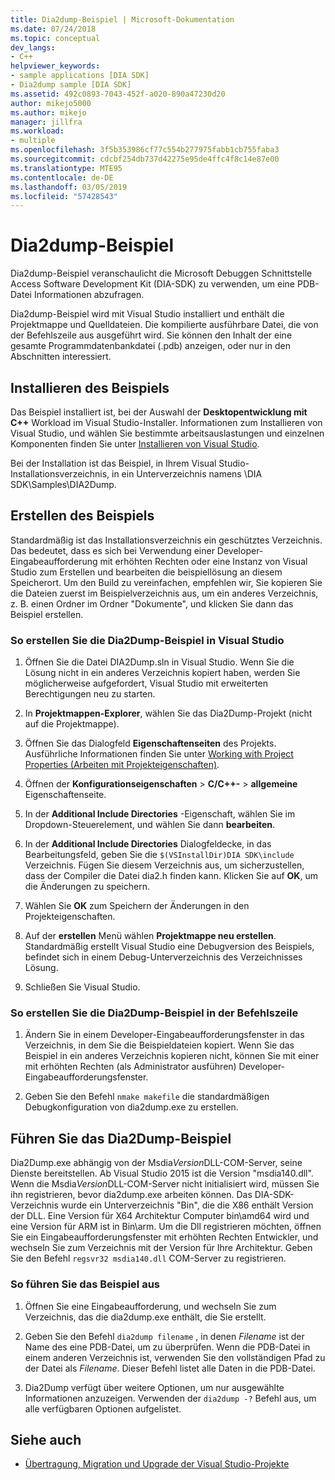 ```yaml
---
title: Dia2dump-Beispiel | Microsoft-Dokumentation
ms.date: 07/24/2018
ms.topic: conceptual
dev_langs:
- C++
helpviewer_keywords:
- sample applications [DIA SDK]
- Dia2dump sample [DIA SDK]
ms.assetid: 492c0893-7043-452f-a020-890a47230d20
author: mikejo5000
ms.author: mikejo
manager: jillfra
ms.workload:
- multiple
ms.openlocfilehash: 3f5b353986cf77c554b277975fabb1cb755faba3
ms.sourcegitcommit: cdcbf254db737d42275e95de4ffc4f8c14e87e00
ms.translationtype: MTE95
ms.contentlocale: de-DE
ms.lasthandoff: 03/05/2019
ms.locfileid: "57428543"
---
```

# <a name="dia2dump-sample"></a>Dia2dump-Beispiel

Dia2dump-Beispiel veranschaulicht die Microsoft Debuggen Schnittstelle Access Software Development Kit (DIA-SDK) zu verwenden, um eine PDB-Datei Informationen abzufragen.

Dia2dump-Beispiel wird mit Visual Studio installiert und enthält die Projektmappe und Quelldateien. Die kompilierte ausführbare Datei, die von der Befehlszeile aus ausgeführt wird. Sie können den Inhalt der eine gesamte Programmdatenbankdatei (.pdb) anzeigen, oder nur in den Abschnitten interessiert.

## <a name="install-the-sample"></a>Installieren des Beispiels

Das Beispiel installiert ist, bei der Auswahl der **Desktopentwicklung mit C++** Workload im Visual Studio-Installer. Informationen zum Installieren von Visual Studio, und wählen Sie bestimmte arbeitsauslastungen und einzelnen Komponenten finden Sie unter [Installieren von Visual Studio](../../install/install-visual-studio.md).

Bei der Installation ist das Beispiel, in Ihrem Visual Studio-Installationsverzeichnis, in ein Unterverzeichnis namens \DIA SDK\Samples\DIA2Dump.

## <a name="build-the-sample"></a>Erstellen des Beispiels

Standardmäßig ist das Installationsverzeichnis ein geschütztes Verzeichnis. Das bedeutet, dass es sich bei Verwendung einer Developer-Eingabeaufforderung mit erhöhten Rechten oder eine Instanz von Visual Studio zum Erstellen und bearbeiten die beispiellösung an diesem Speicherort. Um den Build zu vereinfachen, empfehlen wir, Sie kopieren Sie die Dateien zuerst im Beispielverzeichnis aus, um ein anderes Verzeichnis, z. B. einen Ordner im Ordner "Dokumente", und klicken Sie dann das Beispiel erstellen.

### <a name="to-build-the-dia2dump-sample-in-visual-studio"></a>So erstellen Sie die Dia2Dump-Beispiel in Visual Studio

1. Öffnen Sie die Datei DIA2Dump.sln in Visual Studio. Wenn Sie die Lösung nicht in ein anderes Verzeichnis kopiert haben, werden Sie möglicherweise aufgefordert, Visual Studio mit erweiterten Berechtigungen neu zu starten.

1. In **Projektmappen-Explorer**, wählen Sie das Dia2Dump-Projekt (nicht auf die Projektmappe).

1. Öffnen Sie das Dialogfeld **Eigenschaftenseiten** des Projekts. Ausführliche Informationen finden Sie unter [Working with Project Properties (Arbeiten mit Projekteigenschaften)](/cpp/ide/working-with-project-properties).

1. Öffnen der **Konfigurationseigenschaften** > **C/C++-** > **allgemeine** Eigenschaftenseite.

1. In der **Additional Include Directories** -Eigenschaft, wählen Sie im Dropdown-Steuerelement, und wählen Sie dann **bearbeiten**.

1. In der **Additional Include Directories** Dialogfeldecke, in das Bearbeitungsfeld, geben Sie die `$(VSInstallDir)DIA SDK\include` Verzeichnis. Fügen Sie diesem Verzeichnis aus, um sicherzustellen, dass der Compiler die Datei dia2.h finden kann. Klicken Sie auf **OK**, um die Änderungen zu speichern.

1. Wählen Sie **OK** zum Speichern der Änderungen in den Projekteigenschaften.

1. Auf der **erstellen** Menü wählen **Projektmappe neu erstellen**. Standardmäßig erstellt Visual Studio eine Debugversion des Beispiels, befindet sich in einem Debug-Unterverzeichnis des Verzeichnisses Lösung.

1. Schließen Sie Visual Studio.

### <a name="to-build-the-dia2dump-sample-at-the-command-line"></a>So erstellen Sie die Dia2Dump-Beispiel in der Befehlszeile

1. Ändern Sie in einem Developer-Eingabeaufforderungsfenster in das Verzeichnis, in dem Sie die Beispieldateien kopiert. Wenn Sie das Beispiel in ein anderes Verzeichnis kopieren nicht, können Sie mit einer mit erhöhten Rechten (als Administrator ausführen) Developer-Eingabeaufforderungsfenster.

1. Geben Sie den Befehl `nmake makefile` die standardmäßigen Debugkonfiguration von dia2dump.exe zu erstellen.

## <a name="run-the-dia2dump-sample"></a>Führen Sie das Dia2Dump-Beispiel

Dia2Dump.exe abhängig von der Msdia*Version*DLL-COM-Server, seine Dienste bereitstellen. Ab Visual Studio 2015 ist die Version "msdia140.dll". Wenn die Msdia*Version*DLL-COM-Server nicht initialisiert wird, müssen Sie ihn registrieren, bevor dia2dump.exe arbeiten können. Das DIA-SDK-Verzeichnis wurde ein Unterverzeichnis "Bin", die die X86 enthält Version der DLL. Eine Version für X64 Architektur Computer bin\amd64 wird und eine Version für ARM ist in Bin\arm. Um die Dll registrieren möchten, öffnen Sie ein Eingabeaufforderungsfenster mit erhöhten Rechten Entwickler, und wechseln Sie zum Verzeichnis mit der Version für Ihre Architektur. Geben Sie den Befehl `regsvr32 msdia140.dll` COM-Server zu registrieren.

### <a name="to-run-the-sample"></a>So führen Sie das Beispiel aus

1. Öffnen Sie eine Eingabeaufforderung, und wechseln Sie zum Verzeichnis, das die dia2dump.exe enthält, die Sie erstellt.

1. Geben Sie den Befehl `dia2dump filename` , in denen *Filename* ist der Name des eine PDB-Datei, um zu überprüfen. Wenn die PDB-Datei in einem anderen Verzeichnis ist, verwenden Sie den vollständigen Pfad zu der Datei als *Filename*. Dieser Befehl listet alle Daten in die PDB-Datei.

1. Dia2Dump verfügt über weitere Optionen, um nur ausgewählte Informationen anzuzeigen. Verwenden der `dia2dump -?` Befehl aus, um alle verfügbaren Optionen aufgelistet.

## <a name="see-also"></a>Siehe auch

- [Übertragung, Migration und Upgrade der Visual Studio-Projekte](../../porting/port-migrate-and-upgrade-visual-studio-projects.md)
